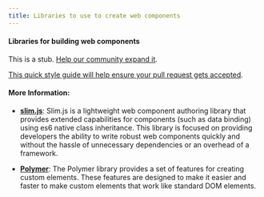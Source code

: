 ```yaml
---
title: Libraries to use to create web components
---
```

#### Libraries for building web components

This is a stub. <a href='https://github.com/freecodecamp/guides/tree/master/src/pages/web-components/libraries-used-to-create-web-components/index.md' target='_blank' rel='nofollow'>Help our community expand it</a>.

<a href='https://github.com/freecodecamp/guides/blob/master/README.md' target='_blank' rel='nofollow'>This quick style guide will help ensure your pull request gets accepted</a>.

<!-- The article goes here, in GitHub-flavored Markdown. Feel free to add YouTube videos, images, and CodePen/JSBin embeds  -->

#### More Information:
<!-- Please add any articles you think might be helpful to read before writing the article -->

* <a href="http://slimjs.com">**slim.js**</a>:
Slim.js is a lightweight web component authoring library that provides extended capabilities for components (such as data binding) using es6 native class inheritance. This library is focused on providing developers the ability to write robust web components quickly and without the hassle of unnecessary dependencies or an overhead of a framework.

* <a href="https://www.polymer-project.org/">**Polymer**</a>:
The Polymer library provides a set of features for creating custom elements. These features are designed to make it easier and faster to make custom elements that work like standard DOM elements.
